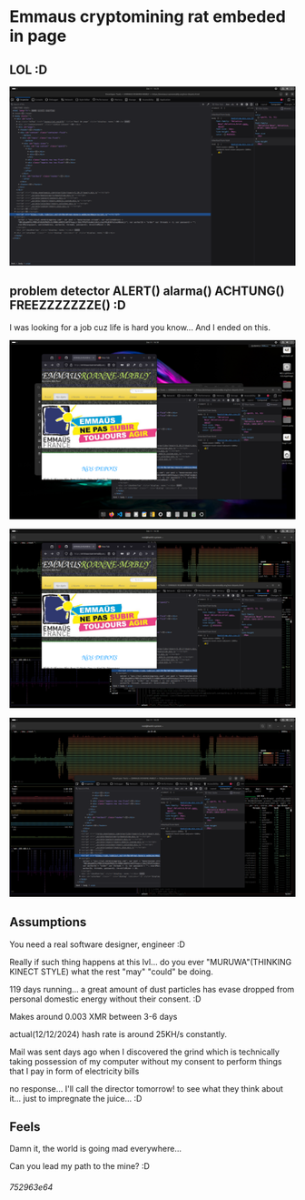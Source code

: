 # Emmaus cryptomining rat embeded in page 

## LOL :D

![OKLM](./img/oh-you-mean-smile.png)

## problem detector ALERT() alarma() ACHTUNG() FREEZZZZZZZE() :D

I was looking for a job cuz life is hard you know... And I ended on this.

![OKLM](./img/oh-you-mean-smile1.png)

![OKLM](./img/oh-you-mean-smile2.png)

![OKLM](./img/oh-you-mean-smile3.png)

## Assumptions

You need a real software designer, engineer :D

Really if such thing happens at this lvl... do you ever "MURUWA"(THINKING KINECT STYLE) what the rest "may" "could" be doing.

119 days running... a great amount of dust particles has evase dropped from personal domestic energy without their consent. :D

Makes around 0.003 XMR between 3-6 days

actual(12/12/2024) hash rate is around 25KH/s constantly.

Mail was sent days ago when I discovered the grind which is technically taking possession of my computer without my consent to perform things that I pay in form of electricity bills

no response... I'll call the director tomorrow! to see what they think about it... just to impregnate the juice... :D

## Feels

Damn it, the world is going mad everywhere...

Can you lead my path to the mine? :D

###### 752963e64
